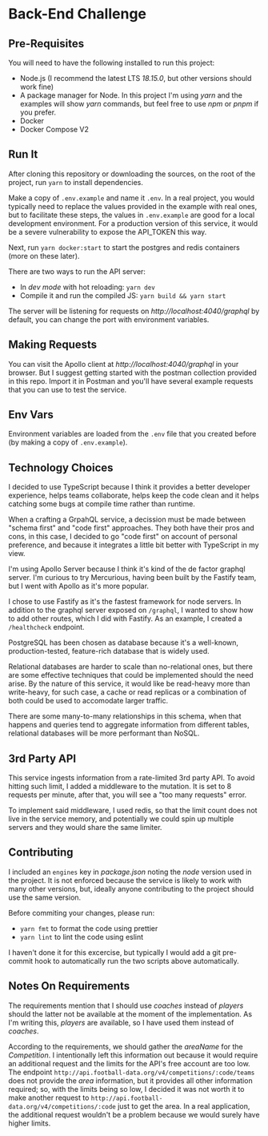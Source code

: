 # Back-End Challenge

## Pre-Requisites

You will need to have the following installed to run this project:

- Node.js (I recommend the latest LTS _18.15.0_, but other versions should work fine)
- A package manager for Node. In this project I'm using _yarn_ and the examples will show _yarn_ commands, but feel free to use _npm_ or _pnpm_ if you prefer.
- Docker
- Docker Compose V2

## Run It

After cloning this repository or downloading the sources, on the root of the project, run `yarn` to install dependencies.

Make a copy of `.env.example` and name it `.env`. In a real project, you would typically need to replace the values provided in the example with real ones, but to facilitate these steps, the values in `.env.example` are good for a local development environment. For a production version of this service, it would be a severe vulnerability to expose the API_TOKEN this way.

Next, run `yarn docker:start` to start the postgres and redis containers (more on these later).

There are two ways to run the API server:

- In _dev mode_ with hot reloading: `yarn dev`
- Compile it and run the compiled JS: `yarn build && yarn start`

The server will be listening for requests on _http://localhost:4040/graphql_ by default, you can change the port with environment variables.

## Making Requests

You can visit the Apollo client at _http://localhost:4040/graphql_ in your browser. But I suggest getting started with the postman collection provided in this repo. Import it in Postman and you'll have several example requests that you can use to test the service.

## Env Vars

Environment variables are loaded from the `.env` file that you created before (by making a copy of `.env.example`).

## Technology Choices

I decided to use TypeScript because I think it provides a better developer experience, helps teams collaborate, helps keep the code clean and it helps catching some bugs at compile time rather than runtime.

When a crafting a GrpahQL service, a decission must be made between "schema first" and "code first" approaches. They both have their pros and cons, in this case, I decided to go "code first" on account of personal preference, and because it integrates a little bit better with TypeScript in my view.

I'm using Apollo Server because I think it's kind of the de factor graphql server. I'm curious to try Mercurious, having been built by the Fastify team, but I went with Apollo as it's more popular.

I chose to use Fastify as it's the fastest framework for node servers. In addition to the graphql server exposed on `/graphql`, I wanted to show how to add other routes, which I did with Fastify. As an example, I created a `/healthcheck` endpoint.

PostgreSQL has been chosen as database because it's a well-known, production-tested, feature-rich database that is widely used.

Relational databases are harder to scale than no-relational ones, but there are some effective techniques that could be implemented should the need arise. By the nature of this service, it would like be read-heavy more than write-heavy, for such case, a cache or read replicas or a combination of both could be used to accomodate larger traffic.

There are some many-to-many relationships in this schema, when that happens and queries tend to aggregate information from different tables, relational databases will be more performant than NoSQL.

## 3rd Party API

This service ingests information from a rate-limited 3rd party API. To avoid hitting such limit, I added a middleware to the mutation. It is set to 8 requests per minute, after that, you will see a "too many requests" error.

To implement said middleware, I used redis, so that the limit count does not live in the service memory, and potentially we could spin up multiple servers and they would share the same limiter.

## Contributing

I included an `engines` key in _package.json_ noting the _node_ version used in the project. It is not enforced because the service is likely to work with many other versions, but, ideally anyone contributing to the project should use the same version.

Before commiting your changes, please run:

- `yarn fmt` to format the code using prettier
- `yarn lint` to lint the code using eslint

I haven't done it for this excercise, but typically I would add a git pre-commit hook to automatically run the two scripts above automatically.

## Notes On Requirements

The requirements mention that I should use _coaches_ instead of _players_ should the latter not be available at the moment of the implementation. As I'm writing this, _players_ are available, so I have used them instead of _coaches_.

According to the requirements, we should gather the _areaName_ for the _Competition_. I intentionally left this information out because it would require an additional request and the limits for the API's free account are too low. The endpoint `http://api.football-data.org/v4/competitions/:code/teams` does not provide the _area_ information, but it provides all other information required; so, with the limits being so low, I decided it was not worth it to make another request to `http://api.football-data.org/v4/competitions/:code` just to get the area. In a real application, the additional request wouldn't be a problem because we would surely have higher limits.
